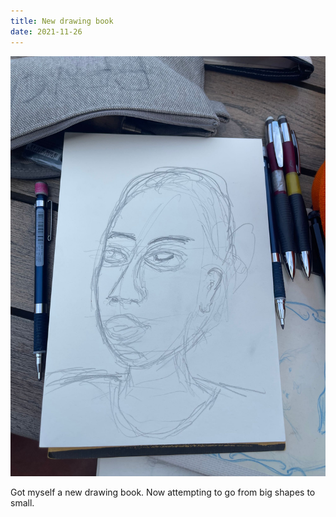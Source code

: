 ```yaml
---
title: New drawing book
date: 2021-11-26
---
```


!['New drawing book'](image/Mouse-again.jpeg)

Got myself a new drawing book. Now attempting to go from big shapes to small.